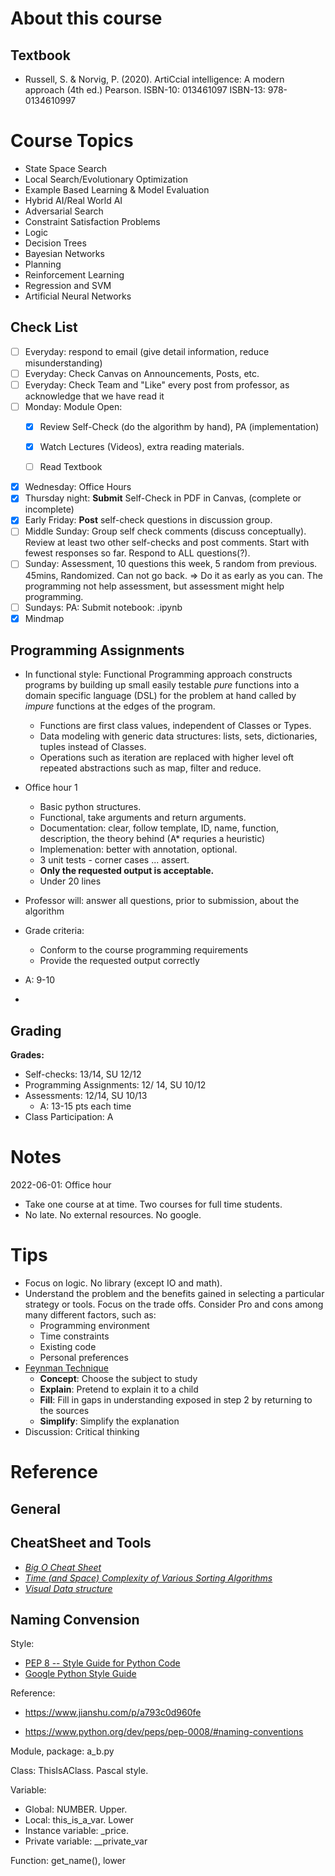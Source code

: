 # About this course

## Textbook

- Russell, S. & Norvig, P. (2020). ArtiCcial intelligence: A modern approach (4th ed.) Pearson. ISBN-10: 013461097 ISBN-13: 978-0134610997

# Course Topics

- State Space Search
- Local Search/Evolutionary Optimization
- Example Based Learning & Model Evaluation
- Hybrid AI/Real World AI
- Adversarial Search
- Constraint Satisfaction Problems
- Logic
- Decision Trees
- Bayesian Networks
- Planning
- Reinforcement Learning
- Regression and SVM
- Artificial Neural Networks

## Check List

- [ ] Everyday: respond to email (give detail information, reduce misunderstanding)
- [ ] Everyday: Check Canvas on Announcements, Posts, etc.
- [ ] Everyday: Check Team and "Like" every post from professor, as acknowledge that we have read it
- [ ] Monday: Module Open: 
  - [x] Review Self-Check (do the algorithm by hand), PA (implementation)
  - [x] Watch Lectures (Videos), extra reading materials. 
  - [ ] Read Textbook


- [x] Wednesday: Office Hours
- [x] Thursday night: **Submit** Self-Check in PDF in Canvas, (complete or incomplete)
- [x] Early Friday: **Post** self-check questions in discussion group.  
- [ ] Middle Sunday: Group self check comments (discuss conceptually). Review at least two other self-checks and post comments. Start with fewest responses so far. Respond to ALL questions(?).
- [ ] Sunday: Assessment, 10 questions this week, 5 random from previous. 45mins, Randomized. Can not go back. => Do it as early as you can. The programming not help assessment, but assessment might help programming. 
- [ ] Sundays: PA: Submit notebook: <JHED ID>.ipynb
- [x] Mindmap

## **Programming Assignments**

- In functional style: Functional Programming approach constructs programs by building up small easily testable *pure* functions into a domain specific language (DSL) for the problem at hand called by *impure* functions at the edges of the program.
  - Functions are first class values, independent of Classes or Types.
  - Data modeling with generic data structures: lists, sets, dictionaries, tuples instead of Classes.
  - Operations such as iteration are replaced with higher level oft repeated abstractions such as map, filter and reduce.
- Office hour 1
  - Basic python structures. 
  - Functional, take arguments and return arguments. 
  - Documentation: clear, follow template, ID, name, function, description, the theory behind (A* requries a heuristic)
  - Implemenation: better with annotation, optional. 
  - 3 unit tests - corner cases ... assert. 
  - **Only the requested output is acceptable.** 
  - Under 20 lines
- Professor will: answer all questions, prior to submission, about the algorithm
- Grade criteria:
  - Conform to the course programming requirements
  - Provide the requested output correctly
- A: 9-10

- 

## Grading

**Grades:** 

- Self-checks: 13/14, SU 12/12
- Programming Assignments: 12/ 14, SU 10/12
- Assessments: 12/14, SU 10/13
  - A: 13-15 pts each time
- Class Participation: A

# Notes

2022-06-01: Office hour

- Take one course at at time. Two courses for full time students. 
- No late. No external resources. No google. 



# Tips

- Focus on logic. No library (except IO and math). 
- Understand the problem and the benefits gained in selecting a particular strategy or tools. Focus on the trade offs. Consider Pro and cons among many different factors, such as: 
  - Programming environment
  - Time constraints
  - Existing code
  - Personal preferences
- [Feynman Technique](https://en.wikipedia.org/wiki/Feynman_Technique)
  - **Concept**: Choose the subject to study
  - **Explain**: Pretend to explain it to a child
  - **Fill**: Fill in gaps in understanding exposed in step 2 by returning to the sources
  - **Simplify**: Simplify the explanation
- Discussion: Critical thinking

# Reference

## General 



## CheatSheet and Tools

- *[Big O Cheat Sheet](http://bigocheatsheet.com/)*
- *[Time (and Space) Complexity of Various Sorting Algorithms](http://scanftree.com/Data_Structure/time-complexity-and-space-complexity-comparison-of-sorting-algorithms)*
- *[Visual Data structure](https://visualgo.net/en)*

## Naming Convension

Style:

- [PEP 8 -- Style Guide for Python Code](https://www.python.org/dev/peps/pep-0008/)
- [Google Python Style Guide](https://google.github.io/styleguide/pyguide.html)

Reference: 

- https://www.jianshu.com/p/a793c0d960fe

- https://www.python.org/dev/peps/pep-0008/#naming-conventions

Module, package: a_b.py

Class: ThisIsAClass. Pascal style. 

Variable:

- Global: NUMBER. Upper. 
- Local: this_is_a_var. Lower
- Instance variable: _price.
- Private variable: __private_var

Function: get_name(), lower

